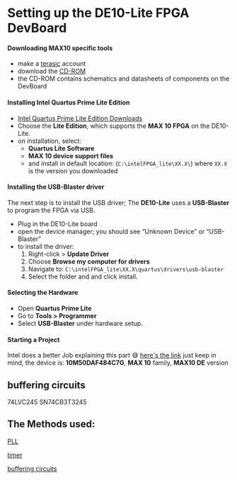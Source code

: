 # Setting up the DE10-Lite FPGA DevBoard

#### Downloading MAX10 specific tools

- make a [terasic](https://www.terasic.com.tw/en/) account 
- download the [CD-ROM](https://download.terasic.com/downloads/cd-rom/de10-lite/)
- the CD-ROM contains schematics and datasheets of components on the DevBoard
#### Installing Intel Quartus Prime Lite Edition

- [Intel Quartus Prime Lite Edition Downloads](https://www.intel.com/content/www/us/en/software/programmable/quartus-prime/download.html)
- Choose the **Lite Edition**, which supports the **MAX 10 FPGA** on the DE10-Lite.
- on installation, select:
  - **Quartus Lite Software**
  - **MAX 10 device support files**
  - and install in default location: (`C:\intelFPGA_lite\XX.X\`) where `XX.X` is the version you downloaded
#### Installing the USB-Blaster driver

The next step is to install the USB driver; The **DE10-Lite** uses a **USB-Blaster** to program the FPGA via USB.

- Plug in the DE10-Lite board
- open the device manager; you should see “Unknown Device” or “USB-Blaster”
- to install the driver:
	1. Right-click > **Update Driver**
	2. Choose **Browse my computer for drivers**
	3. Navigate to: `C:\intelFPGA_lite\XX.X\quartus\drivers\usb-blaster`
	4. Select the folder and and click install.
#### Selecting the Hardware

- Open **Quartus Prime Lite**
- Go to **Tools > Programmer**
- Select **USB-Blaster**  under hardware setup.
#### Starting a Project

Intel does a better Job explaining this part 😅
[here's the link](https://www.intel.com/content/www/us/en/developer/articles/training/program-fpga-device/terasic.html) 
just keep in mind, the device is: **10M50DAF484C7G**, **MAX 10** family, **MAX10 DE** version

## buffering circuits
74LVC245
SN74CB3T3245

## The Methods used:

[PLL](https://www.intel.com/content/www/us/en/docs/programmable/683732/17-0/altpll-phase-locked-loop-ip-core-user-guide.html)

[timer](https://www.geeksforgeeks.org/digital-logic/counter-design-using-verilog-hdl/)

[buffering circuits](https://www.ti.com/lit/ds/symlink/sn74cb3t3245.pdf?ts=1752765931531&ref_url=https%253A%252F%252Fwww.google.com%252F)





